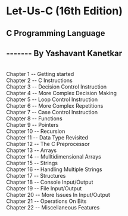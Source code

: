 # Let-Us-C (16th Edition)
## C Programming Language

## ------- By Yashavant Kanetkar
<br>
Chapter 1 -- Getting started <br>
Chapter 2 -- C Instructions <br>
Chapter 3 -- Decision Control Instruction <br>
Chapter 4 -- More Complex Decision Making <br>
Chapter 5 -- Loop Control Instruction <br>
Chapter 6 -- More Complex Repetitions <br>
Chapter 7 -- Case Control Instruction <br>
Chapter 8 -- Functions <br>
Chapter 9 -- Pointers <br>
Chapter 10 -- Recursion <br>
Chapter 11 -- Data Type Revisited <br>
Chapter 12 -- The C Preprocessor <br>
Chapter 13 -- Arrays <br>
Chapter 14 -- Mulltidimensional Arrays <br>
Chapter 15 -- Strings <br>
Chapter 16 -- Handling Multiple Strings <br>
Chapter 17 -- Structures <br>
Chapter 18 -- Console Input/Output <br>
Chapter 19 -- File Input/Output <br>
Chapter 20 -- More Issues In Input/Output <br>
Chapter 21 -- Operations On Bits <br>
Chapter 22 -- Miscellaneous Features <br>
